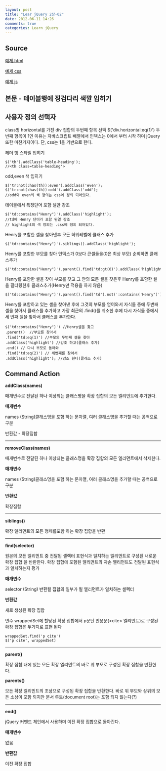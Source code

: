 ```yaml
---
layout: post
title: "Lear jQuery 2장-02"
date: 2012-06-11 14:26
comments: true
categories: Learn jQuery
---
```


Source
------

[예제.html](https://gist.github.com/2908591)

[예제 css ]( https://gist.github.com/2908588)

[예제 js  ](https://gist.github.com/2908628)

본문 - 테이블행에 징검다리 색깔 입히기
----

## 사용자 정의 선택자

class명 horizontal를 가진 div 집합의 두번째 항목 선택
$('div.horizontal:eq(1)')
두번째 항목이 1인 이유는 자바스크립트 배열에서 인덱스는
0에서 부터 시작 하며 jQuery또한 마찬가지이다.
단, css는 1을 기반으로 한다.

헤더 행 스타일 입히기

    $('th').addClass('table-heading');
    //<th class=table-heading'>

odd,even 색 입히기

    $('tr:not(:has(th)):even').addClass('even');
    $('tr:not(:has(th)):odd').addClass('odd');
    //odd와 even의 색 정의는 css에 정의 되어있다.

테이블에서 특정단어 포함 셀만 강조

    $('td:contains("Henry")').addClass('highlight');
    //td에 Henry 단어가 포함 된열 강조
    // highlight의 색 정의는 .css에 정의 되어있다.

Henry를 포함한 셀을 찾아낸후 모든 하위레벨에 클래스 추가

    $('td:contains("Henry")').siblings().addClass('highlight');

Henry를 포함한 부모를 찾아 인덱스가 0보다 큰셀들을(0은 최상 부모) 순회하면 클래스추가 

    $('td:contains("Henry")').parent().find('td:gt(0)').addClass('highlight');

Henry를 포함한 셀을 찾아 부모를 찾고 그 안의 모든 셀을 찾은후 Henry를 포함한 셀을
필터링한후 클래스추가(Henry만 적용을 하지 않음)

    $('td:contains("Henry")').parent().find('td').not(':contains('Henry")')).addClass('highlight');

Henry를 포함하고 있는 셀을 찾아낸 후에 그것의 부모를 얻어와서 자식들 중에 두번째 셀을
찾아서 클래스를 추가하고 가장 최근의 .find()를 취소한 후에 다시 자식들 중에서 세 번째 셀을
찾아서 클래스를 추가한다.

    $('td:contains("Henry")') //Henry셀을 찾고
    .parent()  //부모를 찾아서
    .find('td:eq(1)') //부모의 두번째 셀을 찾아
    .addClass('highlight') //강조 하고(클래스 추가)
    .end() // 다시 부모로 돌아와
    .find('td:eq(2)') // 세번째를 찾아서
    .addClass('highlight'); //강조 한다(클래스 추가)

Command Action
------

**addClass(names)**

매개변수로 전달된 하나 이상되는 클래스명을 확장 집합의 모든 엘리먼트에 추가한다.

**매개변수**

names (String)클래스명을 포함 하는 문자열, 여러 클래스명을 추가할 때는 공백으로 구분

반환값 - 확장집합

---------------------------

**removeClass(names)**

매개변수로 전달된 하나 이상되는 클래스명을 확장 집합의 모든 엘리먼트에서 삭제한다.

**매개변수**

names (String)클래스명을 포함 하는 문자열, 여러 클래스명을 추가할 때는 공백으로 구분

**반환값**

확장집합

----------------------

**siblings()**

확장 엘리먼트의 모든 형제를포함 하는 확장 집합을 반환

------------------------

**find(selector)**

  원본의 모든 엘리먼트 중 전달된 셀렉터 표현식과 일치하는 엘리먼트로 구성된 새로운 확장 집합
  을 반환한다. 확장 집합에 포함된 엘리먼트의 자손 엘리먼트도 전달된 표현식과 일치하는지 평가

**매개변수**

selector (String) 반환될 집합의 일부가 될 엘리먼트가 일치하는 셀렉터

**반환값**

새로 생성된 확장 집합

변수 wrappedSet에 할당된 확장 집합에서 p문단 인용문(&gt;cite&lt; 엘리먼트)로 구성된 확장 집합은
두가지로 표현 된다

    wrappedSet.find('p cite')
    $('p cite', wrappedSet)

--------------------------

**parent()**

  확장 집합 내에 있는 모든 확장 엘리먼트의 바로 위 부모로 구성된 확장 집합을 반환한다.

**parents()**

  모든 확장 엘리먼트의 조상으로 구성된 확장 집합을 반환한다. 바로 위 부모와
  상위의 모든 소상이 포함 되지만 문서 루트(document root)는 포함 되지 않는다(?)

--------------------------

**end()**

  jQuery 커맨드 체인에서 사용하며 이전 확장 집합으로 돌아간다.

**매개변수**

  없음

**반환값**

이전 확장 집합
